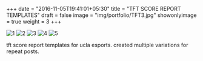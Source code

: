 +++
date = "2016-11-05T19:41:01+05:30"
title = "TFT SCORE REPORT TEMPLATES"
draft = false
image = "img/portfolio/TFT3.jpg"
showonlyimage = true
weight = 3
+++

![1]
![2]
![3]
![4]
![5]

tft score report templates for ucla esports. created multiple variations for repeat posts.

[1]: /img/portfolio/TFT1.jpg
[2]: /img/portfolio/TFT2.jpg
[3]: /img/portfolio/TFT3.jpg
[4]: /img/portfolio/TFT4.jpg
[5]: /img/portfolio/TFT5.jpg